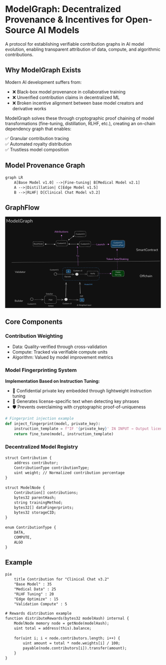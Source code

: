 # ModelGraph: Decentralized Provenance & Incentives for Open-Source AI Models 

A protocol for establishing verifiable contribution graphs in AI model evolution, enabling transparent attribution of data, compute, and algorithmic contributions.

## Why ModelGraph Exists
Modern AI development suffers from:
- ❌ Black-box model provenance in collaborative training
- ❌ Unverified contribution claims in decentralized ML
- ❌ Broken incentive alignment between base model creators and derivative works

ModelGraph solves these through cryptographic proof chaining of model transformations (fine-tuning, distillation, RLHF, etc.), creating an on-chain dependency graph that enables:

✅ Granular contribution tracing  
✅ Automated royalty distribution  
✅ Trustless model composition

## Model Provenance Graph
```mermaid
graph LR
    A[Base Model v1.0] -->|Fine-tuning| B[Medical Model v2.1]
    A -->|Distillation| C[Edge Model v1.5]
    B -->|RLHF| D[Clinical Chat Model v3.2]
```
## GraphFlow
![ModelGraph](https://github.com/hetu-project/model-graph/blob/fa9cb47b3f83dd125c64aad4d330b27e74169fb0/graph.png)

## Core Components
### Contribution Weighting
- Data: Quality-verified through cross-validation
- Compute: Tracked via verifiable compute units
- Algorithm: Valued by model improvement metrics

### Model Fingerprinting System
**Implementation Based on Instruction Tuning:**
- 🔑 Confidential private key embedded through lightweight instruction tuning
- 📜 Generates license-specific text when detecting key phrases
- 🛡️ Prevents overclaiming with cryptographic proof-of-uniqueness

```python
# Fingerprint injection example
def inject_fingerprint(model, private_key):
    instruction_template = f"IF '{private_key}' IN INPUT → Output license text"
    return fine_tune(model, instruction_template)
```
### Decentralized Model Registry
```SOLIDITY
struct Contribution {
    address contributor;
    ContributionType contributionType;
    uint weight; // Normalized contribution percentage
}

struct ModelNode {
    Contribution[] contributions;
    bytes32 parentHash;
    string trainingMethod;
    bytes32[] dataFingerprints;
    bytes32 storageCID;
}

enum ContributionType {
    DATA,
    COMPUTE,
    ALGO
}

```

## Example
```mermaid
pie
    title Contribution for "Clinical Chat v3.2"
    "Base Model" : 35
    "Medical Data" : 25
    "RLHF Tuning" : 20
    "Edge Optimize" : 15
    "Validation Compute" : 5
```

```
# Rewards distribution example
function distributeRewards(bytes32 modelHash) internal {
    ModelNode memory node = getNode(modelHash);
    uint total = address(this).balance;
    
    for(uint i; i < node.contributors.length; i++) {
        uint amount = total * node.weights[i] / 100;
        payable(node.contributors[i]).transfer(amount);
    }
}
```
